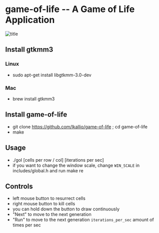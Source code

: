 # game-of-life -- A Game of Life Application

![title](https://media.giphy.com/media/uiDas4rhuakasdmCKj/giphy.gif)

## Install gtkmm3

### Linux
- sudo apt-get install libgtkmm-3.0-dev

### Mac
- brew install gtkmm3

## Install game-of-life
- git clone https://github.com/lkallio/game-of-life ; cd game-of-life
- make

## Usage
- ./gol [cells per row / col] [iterations per sec]
- if you want to change the window scale, change `WIN_SCALE` in includes/global.h and run make re

## Controls
- left mouse button to resurrect cells
- right mouse button to kill cells
- you can hold down the button to draw continuously
- "Next" to move to the next generation
- "Run" to move to the next generation `iterations_per_sec` amount of times per sec

